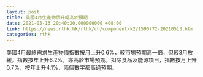 ```yaml
---
layout: post
title: 美國4月生產物價升幅高於預期
date: 2021-05-13 20:40:20.000000000 +08:00
link: https://news.rthk.hk/rthk/ch/component/k2/1590772-20210513.htm
categories: rthk
---
```


美國4月最終需求生產物價指數按月上升0.6%，較市場預期高一倍，但較3月放緩。指數按年上升6.2%，亦高於市場預期。扣除食品及能源項目，指數按月上升0.7%，按年上升4.1%，兩個數字都高過預期。
